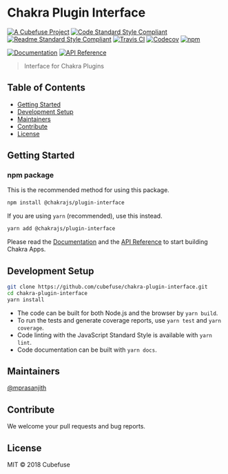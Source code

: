 # Chakra Plugin Interface

[![A Cubefuse Project](https://img.shields.io/badge/a_project_by-cubefuse-blue.svg?style=for-the-badge)](http://cubefuse.org)
[![Code Standard Style Compliant](https://img.shields.io/badge/code-standard-green.svg?style=for-the-badge)](https://github.com/standard/standard)
[![Readme Standard Style Compliant](https://img.shields.io/badge/readme-standard-green.svg?style=for-the-badge)](https://github.com/RichardLitt/standard-readme)
[![Travis CI](https://img.shields.io/travis/cubefuse/chakra-plugin-interface.svg?style=for-the-badge)](https://travis-ci.org/cubefuse/chakra-plugin-interface)
[![Codecov](https://img.shields.io/codecov/c/github/cubefuse/chakra-plugin-interface.svg?style=for-the-badge)](https://codecov.io/gh/cubefuse/chakra-plugin-interface)
[![npm](https://img.shields.io/npm/v/@chakrajs/plugin-interface.svg?style=for-the-badge)](https://www.npmjs.com/package/@chakrajs/plugin-interface)

[![Documentation](https://img.shields.io/badge/Documentation-blue.svg?style=for-the-badge)](https://cubefuse.github.io/chakra-docs)
[![API Reference](https://img.shields.io/badge/API-Reference-blue.svg?style=for-the-badge)](https://cubefuse.github.io/chakra-plugin-interface)


>  Interface for Chakra Plugins

## Table of Contents
- [Getting Started](#getting-started)
- [Development Setup](#development-setup)
- [Maintainers](#maintainers)
- [Contribute](#contribute)
- [License](#license)

## Getting Started

### npm package

This is the recommended method for using this package.

```sh
npm install @chakrajs/plugin-interface
```

If you are using `yarn` (recommended), use this instead.

```sh
yarn add @chakrajs/plugin-interface
```

Please read the [Documentation](https://cubefuse.github.io/chakra-docs) and the [API Reference](https://cubefuse.github.io/chakra-plugin-interface) to start building Chakra Apps.

## Development Setup

```sh
git clone https://github.com/cubefuse/chakra-plugin-interface.git
cd chakra-plugin-interface
yarn install
``` 

- The code can be built for both Node.js and the browser by `yarn build`.
- To run the tests and generate coverage reports, use `yarn test` and `yarn coverage`.
- Code linting with the JavaScript Standard Style is available with `yarn lint`.
- Code documentation can be built with `yarn docs`.

## Maintainers

[@mprasanjith](https://github.com/mprasanjith)

## Contribute

We welcome your pull requests and bug reports.

## License

MIT © 2018 Cubefuse
